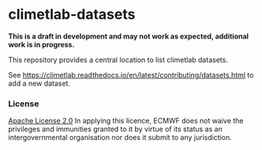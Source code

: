 # climetlab-datasets

**This is a draft in development and may not work as expected, additional work is in progress.**

This repository provides a central location to list climetlab datasets.

See https://climetlab.readthedocs.io/en/latest/contributing/datasets.html to add a new dataset.

### License
[Apache License 2.0](LICENSE) In applying this licence, ECMWF does not waive the privileges and immunities 
granted to it by virtue of its status as an intergovernmental organisation nor does it submit to any jurisdiction.
